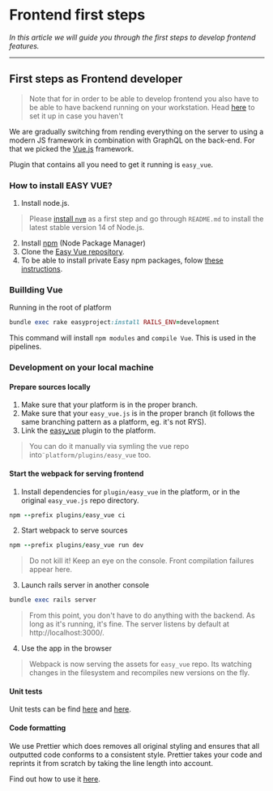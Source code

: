 # Frontend first steps

*In this article we will guide you through the first steps to develop frontend features.*

---

## First steps as Frontend developer

<!-- theme: danger -->
> Note that for in order to be able to develop frontend you also have to be able to have backend running on your workstation. Head [here](https://easysoftware.stoplight.io/docs/developer-portal-devs/docs/Backend_tutorials/BE-First_steps.md) to set it up in case you haven't

We are gradually switching from rending everything on the server to using a modern JS framework in combination with GraphQL on the back-end. For that we picked the [Vue.js](https://vuejs.org/) framework.

Plugin that contains all you need to get it running is `easy_vue`.

### How to install EASY VUE? 

1. Install node.js. 
>   Please [install `nvm`](https://github.com/nvm-sh/nvm) as a first step and go through `README.md` to install the latest stable version 14 of Node.js. 
2. Install [npm](https://docs.npmjs.com/getting-started) (Node Package Manager)
3. Clone the [Easy Vue repository](https://git.easy.cz/devel/easy-vue.js).
4. To be able to install private Easy npm packages, folow [these instructions](https://nodes.easysoftware.com/-/help).

### Buillding Vue

Running in the root of platform 

```ruby
bundle exec rake easyproject:install RAILS_ENV=development
```

This command will install `npm modules` and `compile Vue`. This is used in the pipelines.

### Development on your local machine

#### Prepare sources locally

1. Make sure that your platform is in the proper branch.
2. Make sure that your `easy_vue.js` is in the proper branch (it follows the same branching pattern as a platform, eg. it's not RYS).
3. Link the [easy_vue](https://git.easy.cz/internal/easy_cli) plugin to the platform. 

> You can do it manually via symling the vue repo into`¨platform/plugins/easy_vue` too. 

#### Start the webpack for serving frontend

1. Install dependencies for `plugin/easy_vue` in the platform, or in the original `easy_vue.js` repo directory. 

```ruby
npm --prefix plugins/easy_vue ci
```

2. Start webpack to serve sources

```ruby
npm --prefix plugins/easy_vue run dev
```

<!-- theme: danger -->
> Do not kill it! Keep an eye on the console. Front compilation failures appear here.

3. Launch rails server in another console

```ruby
bundle exec rails server
```
> From this point, you don't have to do anything with the backend. As long as it's running, it's fine. The server listens by default at http://localhost:3000/.

4. Use the app in the browser 

> Webpack is now serving the assets for `easy_vue` repo. Its watching changes in the filesystem and recompiles new versions on the fly. 

#### Unit tests

Unit tests can be find [here](https://vue-test-utils.vuejs.org/) and [here](https://jestjs.io/). 

#### Code formatting

We use Prettier which does removes all original styling and ensures that all outputted code conforms to a consistent style.
Prettier takes your code and reprints it from scratch by taking the line length into account.

Find out how to use it [here](https://prettier.io/docs/en/install.html). 
